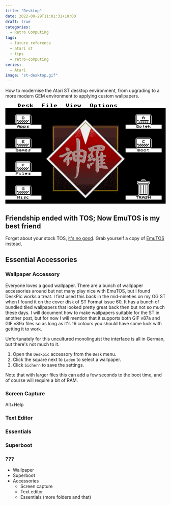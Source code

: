 ```yaml
---
title: "Desktop"
date: 2022-09-29T11:01:31+10:00
draft: true
categories:
  - Retro Computing
tags:
  - future reference
  - atari st
  - tips
  - retro-computing
series:
  - Atari
image: "st-desktop.gif"
---
```

How to modernise the Atari ST desktop environment, from upgrading to a more modern GEM environment to applying custom wallpapers.

<!--more-->

![Moonlighting as an employee of the Shinra Corporation](st-desktop.gif)

## Friendship ended with TOS; Now EmuTOS is my best friend
Forget about your stock TOS, [it's no good](tos-is-rubbish). Grab yourself a copy of [EmuTOS](https://github.com/emutos/emutos) instead, 

## Essential Accessories
### Wallpaper Accessory
Everyone loves a good wallpaper. There are a bunch of wallpaper accessories around but not many play nice with EmuTOS, but I found DeskPic works a treat. I first used this back in the mid-nineties on my OG ST when I found it on the cover disk of ST Format issue 60. It has a bunch of bundled tiled wallpapers that looked pretty great back then but not so much these days. I will document how to make wallpapers suitable for the ST in another post, but for now I will mention that it supports both GIF v87a and GIF v89a files so as long as it's 16 colours you should have some luck with getting it to work.

Unfortunately for this uncultured monolinguist the interface is all in German, but there's not much to it.

1. Open the `Deskpic` accessory from the `Desk` menu.
2. Click the square next to `Laden` to select a wallpaper.
3. Click `Sichern` to save the settings.

Note that with larger files this can add a few seconds to the boot time, and of course will require a bit of RAM.

### Screen Capture
Alt+Help

### Text Editor


### Essentials


### Superboot

### ???


- Wallpaper
- Superboot
- Accessories
  - Screen capture
  - Text editor
  - Essentials (more folders and that)